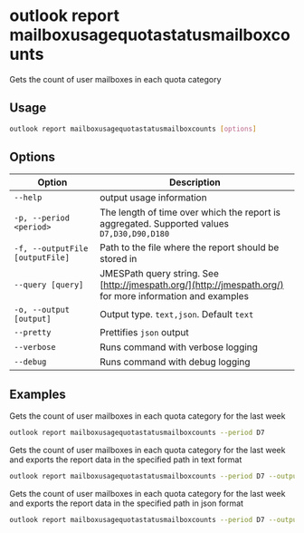 # outlook report mailboxusagequotastatusmailboxcounts

Gets the count of user mailboxes in each quota category

## Usage

```sh
outlook report mailboxusagequotastatusmailboxcounts [options]
```

## Options

Option|Description
------|-----------
`--help`|output usage information
`-p, --period <period>`|The length of time over which the report is aggregated. Supported values `D7,D30,D90,D180`
`-f, --outputFile [outputFile]`|Path to the file where the report should be stored in
`--query [query]`|JMESPath query string. See [http://jmespath.org/](http://jmespath.org/) for more information and examples
`-o, --output [output]`|Output type. `text,json`. Default `text`
`--pretty`|Prettifies `json` output
`--verbose`|Runs command with verbose logging
`--debug`|Runs command with debug logging

## Examples

Gets the count of user mailboxes in each quota category for the last week

```sh
outlook report mailboxusagequotastatusmailboxcounts --period D7
```

Gets the count of user mailboxes in each quota category for the last week and exports the report data in the specified path in text format

```sh
outlook report mailboxusagequotastatusmailboxcounts --period D7 --output text --outputFile 'mailboxusagequotastatusmailboxcounts.txt'
```

Gets the count of user mailboxes in each quota category for the last week and exports the report data in the specified path in json format

```sh
outlook report mailboxusagequotastatusmailboxcounts --period D7 --output json --outputFile 'mailboxusagequotastatusmailboxcounts.json'
```
